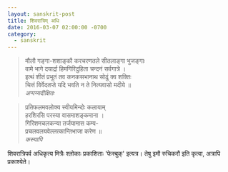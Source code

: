 ```yaml
---
layout: sanskrit-post
title: शिवरात्रिम् अधि
date: 2016-03-07 02:00:00 -0700
category:
  - sanskrit
---
```


> मौलौ गङ्गा-शशाङ्कौ करचरणतले सीतलाङ्गा भुजङ्गाः  
> वामे भागे दयार्द्रा हिमगिरिदुहिता चन्दनं सर्वगात्रे ।  
> इत्थं शीतं प्रभूतं तव कनकसभानाथ सोढुं क्व शक्तिः   
> चित्तं विर्वेदतप्ते यदि भवति न ते नित्यवासो मदीये ॥  
<cite>अप्पय्यदीक्षितः</cite>
<!--more-->

> प्रतिफलमवलोक्य स्वीयमिन्दोः कलायाम्  
> हरशिरसि परस्या वासमाशङ्कमाना ।  
> गिरिशमचलकन्या तर्जयामास कम्प-  
> प्रचलवलयवेल्लत्कान्तिभाजा करेण ॥  
<cite>कस्यापि</cite>

शिवरात्रिपर्व अधिकृत्य मित्रैः श्लोकाः प्रकाशिताः 'फेस्बुक्' इत्यत्र। तेषु इमौ रुचिकरौ इति
कृत्वा, अत्रापि प्रकाश्येते।
